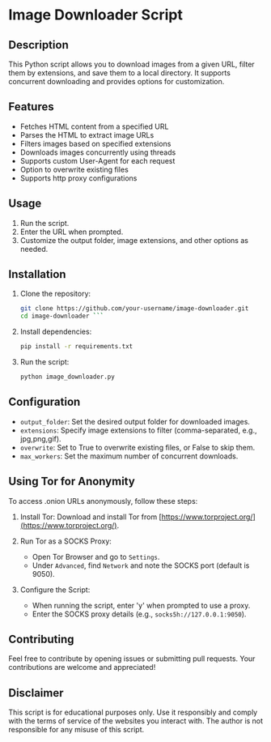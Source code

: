 # Image Downloader Script

## Description
This Python script allows you to download images from a given URL, filter them by extensions, and save them to a local directory. It supports concurrent downloading and provides options for customization.

## Features
- Fetches HTML content from a specified URL
- Parses the HTML to extract image URLs
- Filters images based on specified extensions
- Downloads images concurrently using threads
- Supports custom User-Agent for each request
- Option to overwrite existing files
- Supports http proxy configurations


## Usage
1. Run the script.
2. Enter the URL when prompted.
3. Customize the output folder, image extensions, and other options as needed.

## Installation
1. Clone the repository:

   ```bash
   git clone https://github.com/your-username/image-downloader.git
   cd image-downloader ```

2. Install dependencies:
   ```bash
   pip install -r requirements.txt

3. Run the script:
   ```bash
   python image_downloader.py

## Configuration
- `output_folder`: Set the desired output folder for downloaded images.
- `extensions`: Specify image extensions to filter (comma-separated, e.g., jpg,png,gif).
- `overwrite`: Set to True to overwrite existing files, or False to skip them.
- `max_workers`: Set the maximum number of concurrent downloads.

## Using Tor for Anonymity
To access .onion URLs anonymously, follow these steps:

1. Install Tor: Download and install Tor from [https://www.torproject.org/](https://www.torproject.org/).

2. Run Tor as a SOCKS Proxy:
   - Open Tor Browser and go to `Settings`.
   - Under `Advanced`, find `Network` and note the SOCKS port (default is 9050).

3. Configure the Script:
   - When running the script, enter 'y' when prompted to use a proxy.
   - Enter the SOCKS proxy details (e.g., `socks5h://127.0.0.1:9050`).

## Contributing
Feel free to contribute by opening issues or submitting pull requests. Your contributions are welcome and appreciated!

## Disclaimer
This script is for educational purposes only. Use it responsibly and comply with the terms of service of the websites you interact with. The author is not responsible for any misuse of this script.
